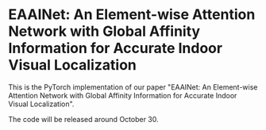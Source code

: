 # EAAINet: An Element-wise Attention Network with Global Affinity Information for Accurate Indoor Visual Localization
This is the PyTorch implementation of our paper "EAAINet: An Element-wise Attention Network with Global Affinity Information for Accurate Indoor Visual Localization".

The code will be released around October 30.
